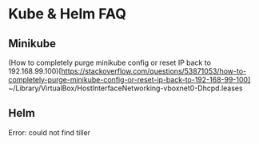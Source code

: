 # Kube & Helm FAQ

## Minikube

(How to completely purge minikube config or reset IP back to 192.168.99.100)[https://stackoverflow.com/questions/53871053/how-to-completely-purge-minikube-config-or-reset-ip-back-to-192-168-99-100]
~/Library/VirtualBox/HostInterfaceNetworking-vboxnet0-Dhcpd.leases

## Helm

Error: could not find tiller
